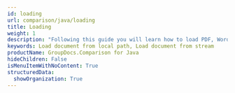 ```yaml
---
id: loading
url: comparison/java/loading
title: Loading
weight: 1
description: "Following this guide you will learn how to load PDF, Word, Excel, PowerPoint documents by local file path, stream or third-party storage for further processing with GroupDocs.Comparison for Java API."
keywords: Load document from local path, Load document from stream
productName: GroupDocs.Comparison for Java
hideChildren: False
isMenuItemWithNoContent: True
structuredData:
  showOrganization: True
---
```

